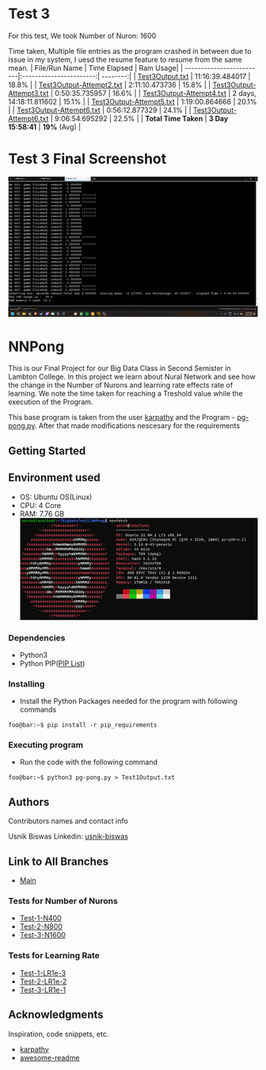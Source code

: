# Test 3

For this test, We took Number of Nuron: 1600

Time taken, Multiple file entries as the program crashed in between due to issue in my system, I uesd the resume feature to resume from the same mean.
| File/Run Name            | Time Elapsed            | Ram Usage|
| -------------------------|:-----------------------:| --------:|
| [Test3Output.txt](./Test3Output.txt)          | 11:16:39.484017         |  18.8%   |
| [Test3Output-Attempt2.txt](./Test3Output-Attempt2.txt) | 2:11:10.473736          |  15.8%   |
| [Test3Output-Attempt3.txt](./Test3Output-Attempt3.txt) | 0:50:35.735957  	       |  16.6%   |
| [Test3Output-Attempt4.txt](./Test3Output-Attempt4.txt) | 2 days, 14:18:11.811602 |  15.1%   |
| [Test3Output-Attempt5.txt](./Test3Output-Attempt5.txt) | 1:19:00.864666          |  20.1%   |
| [Test3Output-Attempt6.txt](./Test3Output-Attempt6.txt) | 0:56:12.877329          |  24.1%   |
| [Test3Output-Attempt6.txt](./Test3Output-Attempt6.txt) | 9:06:54.695292          |  22.5%   |
| __Total Time Taken__ | __3 Day 15:58:41__   | __19%__ (Avg) |

# Test 3 Final Screenshot
![Screenshot](ScreenShots/Test3N1600Complete.png)

# NNPong

This is our Final Project for our Big Data Class in Second Semister in Lambton College. In this project we learn about Nural Network and see how the change in the Number of Nurons and learning rate effects rate of learning. We note the time taken for reaching a Treshold value while the execution of the Program.

This base program is taken from the user [karpathy](https://gist.github.com/karpathy) and the Program - [pg-pong.py](https://gist.github.com/karpathy/a4166c7fe253700972fcbc77e4ea32c5). After that made modifications nescesary for the requirements

## Getting Started

## Environment used
* OS: Ubuntu OS(Linux)
* CPU: 4 Core
* RAM: 7.76 GB
![Screenshot](ScreenShots/System_Specification.png)

### Dependencies 

* Python3
* Python PIP([PIP List](https://github.com/UsnikB/NNPong/blob/Test1-Test/pip_requirements))

### Installing

* Install the Python Packages needed for the program with following commands
```console
foo@bar:~$ pip install -r pip_requirements
```

### Executing program

* Run the code with the following command
```console
foo@bar:~$ python3 pg-pong.py > Test1Output.txt
```

## Authors

Contributors names and contact info

Usnik Biswas
Linkedin: [usnik-biswas](https://www.linkedin.com/in/usnik-biswas/)

## Link to All Branches
* [Main](https://github.com/UsnikB/NNPong/tree/main)
### Tests for Number of Nurons
* [Test-1-N400](https://github.com/UsnikB/NNPong/tree/Test-1-N400)
* [Test-2-N800](https://github.com/UsnikB/NNPong/tree/Test-2-N800)
* [Test-3-N1600](https://github.com/UsnikB/NNPong/tree/Test-3-N1600)
### Tests for Learning Rate
* [Test-1-LR1e-3](https://github.com/UsnikB/NNPong/tree/Test-1-LR1e-3)
* [Test-2-LR1e-2](https://github.com/UsnikB/NNPong/tree/Test-2-LR1e-2)
* [Test-3-LR1e-1](https://github.com/UsnikB/NNPong/tree/Test-3-LR1e-1)
## Acknowledgments

Inspiration, code snippets, etc.
* [karpathy](https://gist.github.com/karpathy)
* [awesome-readme](https://github.com/matiassingers/awesome-readme)
